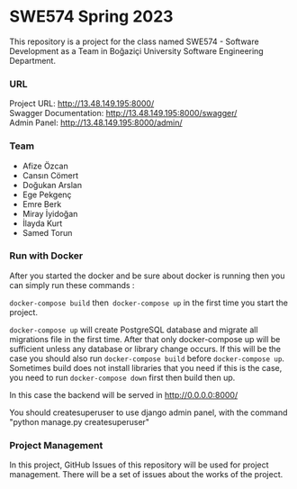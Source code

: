 # SWE574 Spring 2023
This repository is a project for the class named SWE574 - Software Development as a Team in Boğaziçi University Software Engineering Department.

### URL
Project URL: http://13.48.149.195:8000/<br/>
Swagger Documentation: http://13.48.149.195:8000/swagger/<br/>
Admin Panel: http://13.48.149.195:8000/admin/

### Team
- Afize Özcan
- Cansın Cömert
- Doğukan Arslan
- Ege Pekgenç
- Emre Berk
- Miray İyidoğan
- İlayda Kurt
- Samed Torun


### Run with Docker

After you started the docker and be sure about docker is running then you can simply
run these commands :

`docker-compose build` then` docker-compose up` in the first time you start the project.

`docker-compose up` will create PostgreSQL database and migrate all migrations file in the first time.
After that only docker-compose up will be sufficient unless any database or
library change occurs. If this will be the case you should also run `docker-compose build`
before `docker-compose up`. Sometimes build does not install libraries that you need
if this is the case, you need to run `docker-compose down` first then build then up.

In this case the backend will be served in http://0.0.0.0:8000/

You should createsuperuser to use django admin panel, with the command "python manage.py createsuperuser"

### Project Management
In this project, GitHub Issues of this repository will be used for project management. There will be a set of issues about the works of the project.
